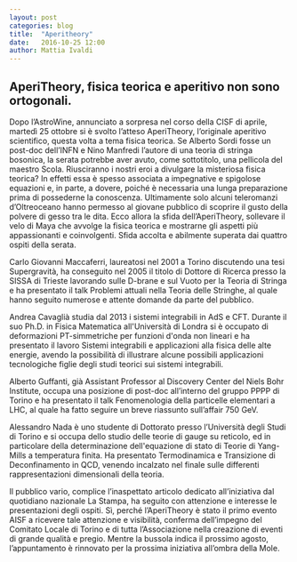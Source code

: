 ```yaml
---
layout: post
categories: blog
title:  "Aperitheory"
date:   2016-10-25 12:00
author: Mattia Ivaldi
---
```


## AperiTheory, fisica teorica e aperitivo non sono ortogonali.

Dopo l’AstroWine, annunciato a sorpresa nel corso della CISF di aprile, martedì 25 ottobre si è svolto l’atteso AperiTheory, l’originale aperitivo scientifico, questa volta a tema fisica teorica. 
Se Alberto Sordi fosse un post-doc dell’INFN e Nino Manfredi l’autore di una teoria di stringa bosonica, la serata potrebbe aver avuto, come sottotitolo, una pellicola del maestro Scola. 
Riusciranno i nostri eroi a divulgare la misteriosa fisica teorica? 
In effetti essa è spesso associata a impegnative e spigolose equazioni e, in parte, a dovere, poiché è necessaria una lunga preparazione prima di possederne la conoscenza. 
Ultimamente solo alcuni teleromanzi d’Oltreoceano hanno permesso al giovane pubblico di scoprire il gusto della polvere di gesso tra le dita. 
Ecco allora la sfida dell’AperiTheory, sollevare il velo di Maya che avvolge la fisica teorica e mostrarne gli aspetti più appassionanti e coinvolgenti. 
Sfida accolta e abilmente superata dai quattro ospiti della serata.

Carlo Giovanni Maccaferri, laureatosi nel 2001 a Torino discutendo una tesi Supergravità, ha conseguito nel 2005 il titolo di Dottore di Ricerca presso la SISSA di Trieste lavorando sulle D-brane e sul Vuoto per la Teoria di Stringa e ha presentato il talk Problemi attuali nella Teoria delle Stringhe, al quale hanno seguito numerose e attente domande da parte del pubblico.

Andrea Cavaglià studia dal 2013 i sistemi integrabili in AdS e CFT. 
Durante il suo Ph.D. in Fisica Matematica all'Università di Londra si è occupato di deformazioni PT-simmetriche per funzioni d'onda non lineari e ha presentato il lavoro Sistemi integrabili e applicazioni alla fisica delle alte energie, avendo la possibilità di illustrare alcune possibili applicazioni tecnologiche figlie degli studi teorici sui sistemi integrabili.

Alberto Guffanti, già Assistant Professor al Discovery Center del Niels Bohr Institute, occupa una posizione di post-doc all’interno del gruppo PPPP di Torino e ha presentato il talk Fenomenologia della particelle elementari a LHC, al quale ha fatto seguire un breve riassunto sull’affair 750 GeV.

Alessandro Nada è uno studente di Dottorato presso l’Università degli Studi di Torino e si occupa dello studio delle teorie di gauge su reticolo, ed in particolare della determinazione dell'equazione di stato di Teorie di Yang-Mills a temperatura finita. 
Ha presentato Termodinamica e Transizione di Deconfinamento in QCD, venendo incalzato nel finale sulle differenti rappresentazioni dimensionali della teoria.

Il pubblico vario, complice l’inaspettato articolo dedicato all’iniziativa dal quotidiano nazionale La Stampa, ha seguito con attenzione e interesse le presentazioni degli ospiti. 
Sì, perché l’AperiTheory è stato il primo evento AISF a ricevere tale attenzione e visibilità, conferma dell’impegno del Comitato Locale di Torino e di tutta l’Associazione nella creazione di eventi di grande qualità e pregio. 
Mentre la bussola indica il prossimo agosto, l’appuntamento è rinnovato per la prossima iniziativa all’ombra della Mole.
